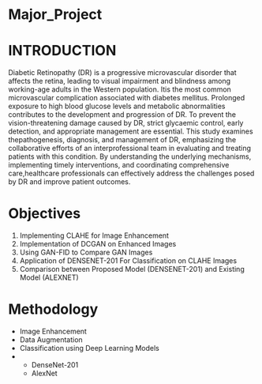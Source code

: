 # Major_Project

# INTRODUCTION <br>
Diabetic Retinopathy (DR) is a progressive microvascular disorder that affects the
retina, leading to visual impairment and blindness among working-age adults in the
Western population. Itis the most common microvascular complication associated with
diabetes mellitus. Prolonged exposure to high blood glucose levels and metabolic
abnormalities contributes to the development and progression of DR. To prevent the
vision-threatening damage caused by DR, strict glycaemic control, early detection, and
appropriate management are essential. This study examines thepathogenesis, diagnosis,
and management of DR, emphasizing the collaborative efforts of an interprofessional
team in evaluating and treating patients with this condition. By understanding the
underlying mechanisms, implementing timely interventions, and coordinating
comprehensive care,healthcare professionals can effectively address the challenges
posed by DR and improve patient outcomes.
<be>
#  Objectives
1. Implementing CLAHE for Image Enhancement
2. Implementation of DCGAN on Enhanced Images
3. Using GAN-FID to Compare GAN Images
4. Application of DENSENET-201 For Classification on CLAHE Images
5. Comparison between Proposed Model (DENSENET-201) and Existing Model (ALEXNET)

#  Methodology <br>
- Image Enhancement
- Data Augmentation
- Classification using Deep Learning Models
-   - DenseNet-201
    - AlexNet
<br>
